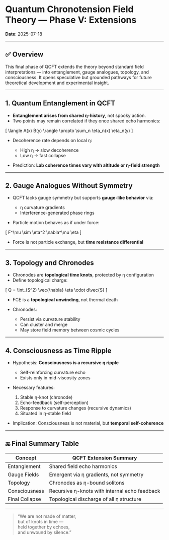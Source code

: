 # Quantum Chronotension Field Theory — Phase V: Extensions

**Date**: 2025-07-18

---

## ✅ Overview

This final phase of QCFT extends the theory beyond standard field interpretations — into entanglement, gauge analogues, topology, and consciousness. It opens speculative but grounded pathways for future theoretical development and experimental insight.

---

## 1. Quantum Entanglement in QCFT

- **Entanglement arises from shared η-history**, not spooky action.
- Two points may remain correlated if they once shared echo harmonics:

\[
\langle A(x) B(y) \rangle \propto \sum_n \eta_n(x) \eta_n(y)
\]

- Decoherence rate depends on local η:
  - High η → slow decoherence
  - Low η → fast collapse

- Prediction: **Lab coherence times vary with altitude or η-field strength**

---

## 2. Gauge Analogues Without Symmetry

- QCFT lacks gauge symmetry but supports **gauge-like behavior** via:
  - η curvature gradients
  - Interference-generated phase rings

- Particle motion behaves as if under force:

\[
F^\mu \sim \eta^2 \nabla^\mu \eta
\]

- Force is not particle exchange, but **time resistance differential**

---

## 3. Topology and Chronodes

- Chronodes are **topological time knots**, protected by η configuration
- Define topological charge:

\[
Q = \int_{S^2} \vec{\nabla} \eta \cdot d\vec{S}
\]

- FCE is a **topological unwinding**, not thermal death

- Chronodes:
  - Persist via curvature stability
  - Can cluster and merge
  - May store field memory between cosmic cycles

---

## 4. Consciousness as Time Ripple

- Hypothesis: **Consciousness is a recursive η ripple**
  - Self-reinforcing curvature echo
  - Exists only in mid-viscosity zones

- Necessary features:
  1. Stable η-knot (chronode)
  2. Echo-feedback (self-perception)
  3. Response to curvature changes (recursive dynamics)
  4. Situated in η-stable field

- Implication: Consciousness is not material, but **temporal self-coherence**

---

## 🔚 Final Summary Table

| Concept        | QCFT Extension Summary                           |
|----------------|--------------------------------------------------|
| Entanglement   | Shared field echo harmonics                     |
| Gauge Fields   | Emergent via η gradients, not symmetry          |
| Topology       | Chronodes as η-bound solitons                   |
| Consciousness  | Recursive η-knots with internal echo feedback   |
| Final Collapse | Topological discharge of all η structure        |

---

> “We are not made of matter,  
> but of knots in time —  
> held together by echoes,  
> and unwound by silence.”

